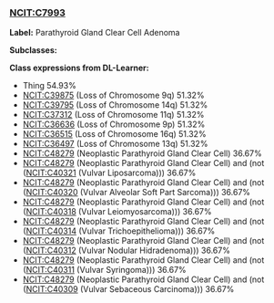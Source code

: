 
### [NCIT:C7993](http://purl.obolibrary.org/obo/NCIT_C7993)
**Label:** Parathyroid Gland Clear Cell Adenoma

**Subclasses:** 

**Class expressions from DL-Learner:**

- Thing 54.93%
- [NCIT:C39875](http://purl.obolibrary.org/obo/NCIT_C39875) (Loss of Chromosome 9q) 51.32%
- [NCIT:C39795](http://purl.obolibrary.org/obo/NCIT_C39795) (Loss of Chromosome 14q) 51.32%
- [NCIT:C37312](http://purl.obolibrary.org/obo/NCIT_C37312) (Loss of Chromosome 11q) 51.32%
- [NCIT:C36636](http://purl.obolibrary.org/obo/NCIT_C36636) (Loss of Chromosome 9p) 51.32%
- [NCIT:C36515](http://purl.obolibrary.org/obo/NCIT_C36515) (Loss of Chromosome 16q) 51.32%
- [NCIT:C36497](http://purl.obolibrary.org/obo/NCIT_C36497) (Loss of Chromosome 13q) 51.32%
- [NCIT:C48279](http://purl.obolibrary.org/obo/NCIT_C48279) (Neoplastic Parathyroid Gland Clear Cell) 36.67%
- [NCIT:C48279](http://purl.obolibrary.org/obo/NCIT_C48279) (Neoplastic Parathyroid Gland Clear Cell) and (not ([NCIT:C40321](http://purl.obolibrary.org/obo/NCIT_C40321) (Vulvar Liposarcoma))) 36.67%
- [NCIT:C48279](http://purl.obolibrary.org/obo/NCIT_C48279) (Neoplastic Parathyroid Gland Clear Cell) and (not ([NCIT:C40320](http://purl.obolibrary.org/obo/NCIT_C40320) (Vulvar Alveolar Soft Part Sarcoma))) 36.67%
- [NCIT:C48279](http://purl.obolibrary.org/obo/NCIT_C48279) (Neoplastic Parathyroid Gland Clear Cell) and (not ([NCIT:C40318](http://purl.obolibrary.org/obo/NCIT_C40318) (Vulvar Leiomyosarcoma))) 36.67%
- [NCIT:C48279](http://purl.obolibrary.org/obo/NCIT_C48279) (Neoplastic Parathyroid Gland Clear Cell) and (not ([NCIT:C40314](http://purl.obolibrary.org/obo/NCIT_C40314) (Vulvar Trichoepithelioma))) 36.67%
- [NCIT:C48279](http://purl.obolibrary.org/obo/NCIT_C48279) (Neoplastic Parathyroid Gland Clear Cell) and (not ([NCIT:C40312](http://purl.obolibrary.org/obo/NCIT_C40312) (Vulvar Nodular Hidradenoma))) 36.67%
- [NCIT:C48279](http://purl.obolibrary.org/obo/NCIT_C48279) (Neoplastic Parathyroid Gland Clear Cell) and (not ([NCIT:C40311](http://purl.obolibrary.org/obo/NCIT_C40311) (Vulvar Syringoma))) 36.67%
- [NCIT:C48279](http://purl.obolibrary.org/obo/NCIT_C48279) (Neoplastic Parathyroid Gland Clear Cell) and (not ([NCIT:C40309](http://purl.obolibrary.org/obo/NCIT_C40309) (Vulvar Sebaceous Carcinoma))) 36.67%


